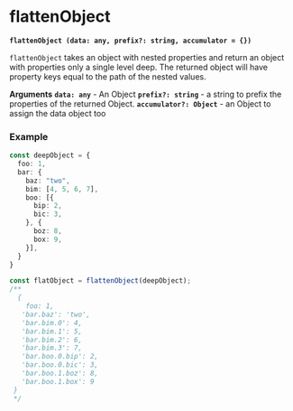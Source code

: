 # flattenObject

**`flattenObject (data: any, prefix?: string, accumulator = {})`**

`flattenObject` takes an object with nested properties and return an object with properties only a single level deep. The returned object will have property keys equal to the path of the nested values.

**Arguments**
**`data: any`** - An Object
**`prefix?: string`** - a string to prefix the properties of the returned Object.
**`accumulator?: Object`** - an Object to assign the data object too

### Example

```ts
const deepObject = {
  foo: 1,
  bar: {
    baz: "two",
    bim: [4, 5, 6, 7],
    boo: [{
      bip: 2,
      bic: 3,
    }, {
      boz: 8,
      box: 9,
    }],
  }
}

const flatObject = flattenObject(deepObject);
/**
  {
    foo: 1,
   'bar.baz': 'two',
   'bar.bim.0': 4,
   'bar.bim.1': 5,
   'bar.bim.2': 6,
   'bar.bim.3': 7,
   'bar.boo.0.bip': 2,
   'bar.boo.0.bic': 3,
   'bar.boo.1.boz': 8,
   'bar.boo.1.box': 9
 }
 */
```
